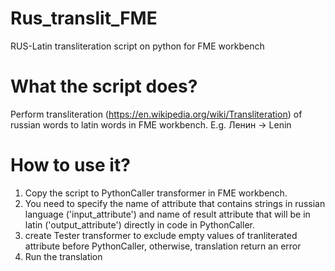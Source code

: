 # Rus_translit_FME
RUS-Latin transliteration script on python for FME workbench

# What the script does?
Perform transliteration (https://en.wikipedia.org/wiki/Transliteration) of russian words to latin words in FME workbench. E.g. Ленин -> Lenin

# How to use it?
1) Copy the script to PythonCaller transformer in FME workbench. 
2) You need to specify the name of attribute that contains strings in russian language ('input_attribute') and name of result attribute that will be in latin ('output_attribute') directly in code in PythonCaller.
2) create Tester transformer to exclude empty values of tranliterated attribute before PythonCaller, otherwise, translation return an error
3) Run the translation
